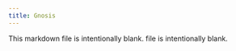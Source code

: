 ```yaml
---
title: Gnosis
---
```


<!--
<p align="center">
<img src="" alt="" width="800px" />
</p>
-->

This markdown file is intentionally blank. file is intentionally blank.
